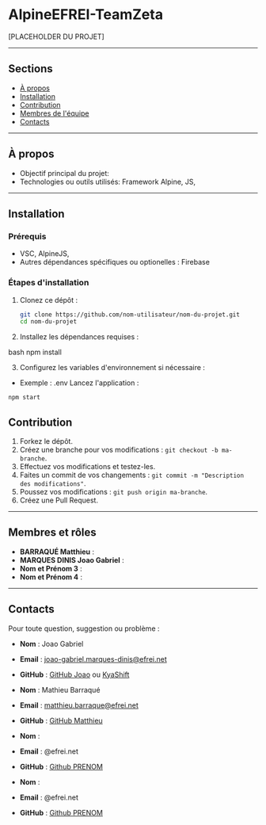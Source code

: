 # AlpineEFREI-TeamZeta
[PLACEHOLDER DU PROJET]

---

## Sections

- [À propos](#à-propos)
- [Installation](#installation)
- [Contribution](#contribution)
- [Membres de l'équipe](#membres-et-rôles)
- [Contacts](#contacts)

---

## À propos

- Objectif principal du projet:
- Technologies ou outils utilisés: Framework Alpine, JS, 

---

## Installation

### Prérequis
- VSC, AlpineJS,
- Autres dépendances spécifiques ou optionelles : Firebase

### Étapes d'installation
1. Clonez ce dépôt :
   
   ```bash
   git clone https://github.com/nom-utilisateur/nom-du-projet.git
   cd nom-du-projet
   ```
   
2. Installez les dépendances requises :

bash
npm install

3. Configurez les variables d'environnement si nécessaire :
- Exemple : .env
Lancez l'application :
```bash
npm start
```

## Contribution

1. Forkez le dépôt.
2. Créez une branche pour vos modifications : `git checkout -b ma-branche`.
3. Effectuez vos modifications et testez-les.
4. Faites un commit de vos changements : `git commit -m "Description des modifications"`.
5. Poussez vos modifications : `git push origin ma-branche`.
6. Créez une Pull Request.

---

## Membres et rôles

- **BARRAQUÉ Matthieu** :
- **MARQUES DINIS Joao Gabriel** :
- **Nom et Prénom 3** :
- **Nom et Prénom 4** :

---

## Contacts

Pour toute question, suggestion ou problème :

- **Nom** : Joao Gabriel
- **Email** : joao-gabriel.marques-dinis@efrei.net
- **GitHub** : [GitHub Joao](https://github.com/MARQUESDINISJoaoGabriel) ou [KyaShift](https://github.com/MARQUESDINISJoaoGabriel)

- **Nom** : Mathieu Barraqué
- **Email** : matthieu.barraque@efrei.net
- **GitHub** : [GitHub Matthieu](https://github.com/MatthieuBarraque)

- **Nom** : 
- **Email** : @efrei.net
- **GitHub** : [Github PRENOM](lien)

- **Nom** : 
- **Email** : @efrei.net
- **GitHub** : [Github PRENOM](lien)
